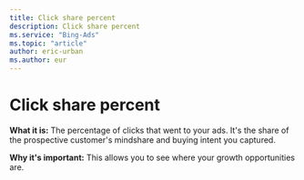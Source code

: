 ```yaml
---
title: Click share percent
description: Click share percent
ms.service: "Bing-Ads"
ms.topic: "article"
author: eric-urban
ms.author: eur
---
```


# Click share percent

**What it is:** The percentage of clicks that went to your ads. It's the share of the prospective customer's mindshare and buying intent you captured.

**Why it's important:** This allows you to see where your growth opportunities are.


